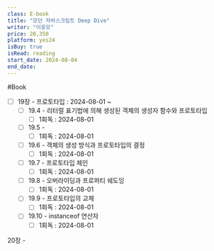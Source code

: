 ```yaml
---
class: E-book
title: "모던 자바스크립트 Deep Dive"
writor: "이웅모"
price: 28,350
platform: yes24
isBuy: true
isRead: reading
start_date: 2024-08-04
end_date: 
---
```


#Book


- [ ] 19장 - 프로토타입 : 2024-08-01 ~     
    - [ ] 19.4 - 리터럴 표기법에 의해 생성된 객체의 생성자 함수와 프로토타입
        - [ ] 1회독 : 2024-08-01
    - [ ] 19.5 - 
        - [ ] 1회독 : 2024-08-01
    - [ ] 19.6 - 객체의 생성 방식과 프로토타입의 결정
        - [ ] 1회독 : 2024-08-01
    - [ ] 19.7 - 프로토타입 체인
        - [ ] 1회독 : 2024-08-01
    - [ ] 19.8 - 오버라이딩과 프로퍼티 쉐도잉
        - [ ] 1회독 : 2024-08-01
    - [ ] 19.9 - 프로토타입의 교체
        - [ ] 1회독 : 2024-08-01
    - [ ] 19.10 - instanceof 연산자
        - [ ] 1회독 : 2024-08-01

20장 - 